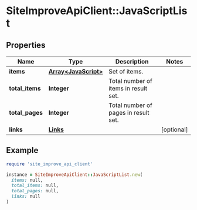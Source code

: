 # SiteImproveApiClient::JavaScriptList

## Properties

| Name | Type | Description | Notes |
| ---- | ---- | ----------- | ----- |
| **items** | [**Array&lt;JavaScript&gt;**](JavaScript.md) | Set of items. |  |
| **total_items** | **Integer** | Total number of items in result set. |  |
| **total_pages** | **Integer** | Total number of pages in result set. |  |
| **links** | [**Links**](Links.md) |  | [optional] |

## Example

```ruby
require 'site_improve_api_client'

instance = SiteImproveApiClient::JavaScriptList.new(
  items: null,
  total_items: null,
  total_pages: null,
  links: null
)
```

